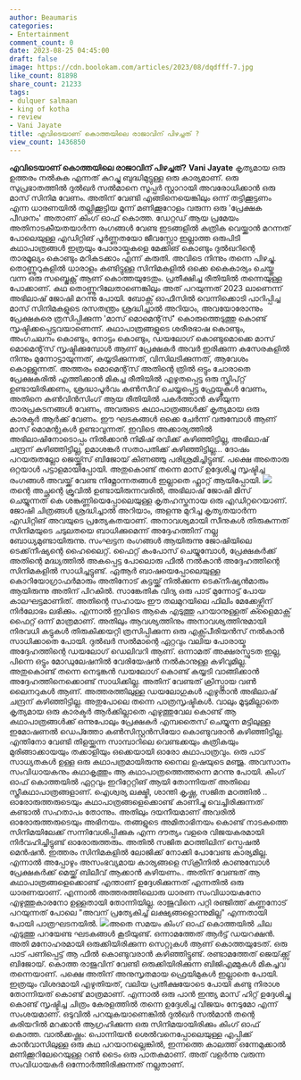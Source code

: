 ```yaml
---
author: Beaumaris
categories:
- Entertainment
comment_count: 0
date: 2023-08-25 04:45:00
draft: false
image: https://cdn.boolokam.com/articles/2023/08/dqdfff-7.jpg
like_count: 81898
share_count: 21233
tags:
- dulquer salmaan
- king of kotha
- review
- Vani Jayate
title: എവിടെയാണ് കൊത്തയിലെ രാജാവിന് പിഴച്ചത് ?
view_count: 1436850
---
```


**എവിടെയാണ് കൊത്തയിലെ രാജാവിന് പിഴച്ചത്?** **Vani Jayate** കൃത്യമായ ഒരു ഉത്തരം നൽകുക എന്നത് കുറച്ചു ബുദ്ധിമുട്ടുള്ള ഒരു കാര്യമാണ്. ഒരു സുപ്രഭാതത്തിൽ ദുൽഖർ സൽമാനെ സൂപ്പർ സ്റ്റാറായി അവരോധിക്കാൻ ഒരു മാസ് സിനിമ വേണം. അതിന് വേണ്ടി എങ്ങിനെയെങ്കിലും ഒന്ന് തട്ടിക്കൂട്ടണം എന്ന ധാരണയിൽ തല്ലിക്കൂട്ടിയ മൂന്ന് മണിക്കൂറോളം വരുന്ന ഒരു 'പ്രേക്ഷക പീഢനം' അതാണ് കിംഗ് ഓഫ് കൊത്ത. ഡേറ്റഡ് ആയ പ്രമേയം അതിനാടകീയതയാർന്ന രംഗങ്ങൾ വേണ്ട ഇടങ്ങളിൽ കത്രിക വെയ്ക്കാൻ മറന്നത് പോലെയുള്ള എഡിറ്റിങ് പൂർണ്ണതയോ ജീവസ്സോ ഇല്ലാത്ത ഒരുപിടി കഥാപാത്രങ്ങൾ ഇത്രയും പോരായ്മകളെ മേക്കിങ് കൊണ്ടും ദുൽഖറിന്റെ താരമൂല്യം കൊണ്ടും മറികടക്കാം എന്ന് കരുതി. അവിടെ നിന്നും തന്നെ പിഴച്ചു. തൊണ്ണൂറുകളിൽ ധാരാളം കണ്ടിട്ടുള്ള സിനിമകളിൽ ഒക്കെ കൈകാര്യം ചെയ്തു വന്ന ഒരു സബ്ജെക്റ്റ് ആണ് കൊത്തയുടേതും. പ്രതീക്ഷിച്ച രീതിയിൽ തന്നെയുള്ള പോക്കാണ്. കഥ തൊണ്ണൂറിലേതാണെങ്കിലും അത് പറയുന്നത് 2023 ലാണെന്ന് അഭിലാഷ് ജോഷി മറന്നു പോയി. ബോക്സ് ഓഫീസിൽ വെന്നിക്കൊടി പാറിപ്പിച്ച മാസ് സിനിമകളുടെ രസതന്ത്രം ശ്രദ്ധിച്ചാൽ അറിയാം, അവയോരോന്നും പ്രേക്ഷകരെ ത്രസിപ്പിക്കുന്ന 'മാസ് മൊമെന്റ്‌സ്‌' കൊരുത്തെടുത്തു കൊണ്ട് സൃഷ്ടിക്കപ്പെട്ടവയാണെന്ന്. കഥാപാത്രങ്ങളുടെ ശരീരഭാഷ കൊണ്ടും, അംഗചലനം കൊണ്ടും, നോട്ടം കൊണ്ടും, ഡയലോഗ് കൊണ്ടുമൊക്കെ മാസ് മൊമെന്റ്‌സ്‌ സൃഷ്ടിക്കുമ്പോൾ ആണ് പ്രേക്ഷകർ അവർ ഇരിക്കുന്ന കസേരകളിൽ നിന്നും മുന്നോട്ടായുന്നത്, കയ്യടിക്കുന്നത്, വിസിലടിക്കുന്നത്, ആവേശം കൊള്ളുന്നത്. അത്തരം മൊമെന്റ്‌സ്‌ അതിന്റെ ത്രിൽ ഒട്ടും ചോരാതെ പ്രേക്ഷകരിൽ എത്തിക്കാൻ മികച്ച രീതിയിൽ എഴുതപ്പെട്ട ഒരു സ്ക്രിപ്റ്റ് ഉണ്ടായിരിക്കണം, ശ്രദ്ധാപൂർവം കൺസീവ് ചെയ്യപ്പെട്ട ഫ്രേയ്മുകൾ വേണം, അതിനെ കൺവിൻസിംഗ് ആയ രീതിയിൽ പകർത്താൻ കഴിയുന്ന താരപ്രകടനങ്ങൾ വേണം, അവരുടെ കഥാപാത്രങ്ങൾക്ക് കൃത്യമായ ഒരു കാരക്ടർ ആർക്ക് വേണം. ഈ ഘടകങ്ങൾ ഒക്കെ ചേർന്ന് വരുമ്പോൾ ആണ് മാസ് മൊമന്റുകൾ ഉണ്ടാവുന്നത്. ഇവിടെ അക്കാര്യത്തിൽ അഭിലാഷിനോടൊപ്പം നിൽക്കാൻ നിമിഷ് രവിക്ക് കഴിഞ്ഞിട്ടില്ല, അഭിലാഷ് ചന്ദ്രന് കഴിഞ്ഞിട്ടില്ല, ഉമാശങ്കർ സതാപതിക്ക് കഴിഞ്ഞിട്ടില്ല... ദോഷം പറയരുതല്ലോ ജെയ്ക്ക്സ് ബിജോയ് കിണഞ്ഞു പരിശ്രമിച്ചിട്ടുണ്ട്. പക്ഷെ അതൊരു ഒറ്റയാൾ പട്ടാളമായിപ്പോയി. അതുകൊണ്ട് തന്നെ മാസ് ഉദ്ദേശിച്ചു സൃഷ്ടിച്ച രംഗങ്ങൾ അവയ്ക്ക് വേണ്ട നിമ്നോന്നതങ്ങൾ ഇല്ലാതെ ഫ്ലാറ്റ് ആയിപ്പോയി. ![](https://cdn.boolokam.com/articles/2023/08/dqdfff-7.jpg)തന്റെ അച്ഛന്റെ ക്രൂവിൽ ഉണ്ടായിരുന്നവരിൽ, അഭിലാഷ് ജോഷി മിസ് ചെയ്യുന്നത് കെ ശങ്കുണ്ണിയെപ്പോലെയുള്ള കൃതഹസ്തനായ ഒരു എഡിറ്ററെയാണ്. ജോഷി ചിത്രങ്ങൾ ശ്രദ്ധിച്ചാൽ അറിയാം, അളന്നു മുറിച്ച കൃത്യതയാർന്ന എഡിറ്റിങ് അവയുടെ പ്രത്യേകതയാണ്. അനാവശ്യമായി സീനുകൾ തിരുകുന്നത് സിനിമയുടെ ചടുലതയെ ബാധിക്കുമെന്ന് അദ്ദേഹത്തിന് നല്ല ബോധ്യമുണ്ടായിരുന്നു. സംഘട്ടന രംഗങ്ങൾ ആയിരുന്നു ജോഷിയിലെ ടെക്ക്‌നീഷ്യന്റെ ഹൈലൈറ്റ്. ഫൈറ്റ് കംപോസ് ചെയ്യുമ്പോൾ, പ്രേക്ഷകർക്ക് അതിന്റെ മദ്ധ്യത്തിൽ അകപ്പെട്ട പോലൊരു ഫീൽ നൽകാൻ അദ്ദേഹത്തിന്റെ സിനിമകളിൽ സാധിച്ചട്ടുണ്ട്. ഏആർ ബാഷയെപ്പോലെയുള്ള കൊറിയോഗ്രാഫർമാരും അതിനോട് കട്ടയ്ക്ക് നിൽക്കുന്ന ടെക്‌നീഷ്യൻമാരും ആയിരുന്നു അതിന് പിറകിൽ. സാങ്കേതിക വിദ്യ ഒരു പാട് മുന്നോട്ട് പോയ കാലഘട്ടമാണിത്. അതിന്റെ സഹായം ഈ തലമുറയിലെ ഫിലിം മേക്കേഴ്സിന് നിർലോഭം ലഭിക്കും. എന്നാൽ ഇവിടെ ആകെ എടുത്തു പറയാനുള്ളത് ക്ളൈമാക്സ് ഫൈറ്റ് ഒന്ന് മാത്രമാണ്. അതിലും ആവശ്യത്തിനും അനാവശ്യത്തിനുമായി നിരവധി കട്ടുകൾ തിരുകിക്കയറ്റി ത്രസിപ്പിക്കുന്ന ഒരു എക്സ്പീരിയൻസ് നൽകാൻ സാധിക്കാതെ പോയി. ദുൽഖർ സൽമാന്റെ ഏറ്റവും വലിയ പോരായ്മ അദ്ദേഹത്തിന്റെ ഡയലോഗ് ഡെലിവറി ആണ്. ഒന്നാമത് അക്ഷരസ്ഫുടത ഇല്ല, പിന്നെ ഒട്ടും മോഡുലേഷനിൽ വേരിയേഷൻ നൽകാനുള്ള കഴിവുമില്ല. അതുകൊണ്ട് തന്നെ നെടുങ്കൻ ഡയലോഗ് കൊണ്ട് കയ്യടി വാങ്ങിക്കാൻ അദ്ദേഹത്തിനെക്കൊണ്ട് സാധിക്കില്ല. അതിന് വേണ്ടത് ക്രിസ്പ്പായ വൺ ലൈനറുകൾ ആണ്. അത്തരത്തിലുള്ള ഡയലോഗുകൾ എഴുതാൻ അഭിലാഷ് ചന്ദ്രന് കഴിഞ്ഞിട്ടില്ല. അതുപോലെ തന്നെ പാത്രസൃഷ്ടികൾ. വാലും മൂടുമില്ലാതെ കൃത്യമായ ഒരു കാരക്ടർ ആർക്കില്ലാതെ എഴുത്തുവേല കൊണ്ട് ആ കഥാപാത്രങ്ങൾക്ക് ഒന്നുപോലും പ്രേക്ഷകർ എമ്പതൈസ് ചെയ്യുന്ന മട്ടിലുള്ള ഇമോഷണൽ ഡെപ്ത്തോ കൺസിസ്റ്റൻസിയോ കൊണ്ടുവരാൻ കഴിഞ്ഞിട്ടില്ല. എന്തിനോ വേണ്ടി തിളയ്ക്കുന്ന സാമ്പാറിലെ വെണ്ടക്കയും കത്രികയും മുരിങ്ങാക്കായയും തക്കാളിയും ഒക്കെയായി ഓരോ കഥാപാത്രവും. ഒരു പാട് സാധ്യതകൾ ഉള്ള ഒരു കഥാപത്രമായിരുന്നു നൈല ഉഷയുടെ മഞ്ജു. അവസാനം സംവിധായകനും കഥാകൃത്തും ആ കഥാപാത്രത്തെത്തന്നെ മറന്നു പോയി. കിംഗ് ഓഫ് കൊത്തയിൽ ഏറ്റവും ഇറിറ്റേറ്റിങ് ആയി തോന്നിയത് അതിലെ സ്ത്രീകഥാപാത്രങ്ങളാണ്. ഐശ്വര്യ ലക്ഷ്മി, ശാന്തി കൃഷ്ണ, സജിത മഠത്തിൽ .. ഓരോരുത്തരുടെയും കഥാപാത്രങ്ങളെക്കൊണ്ട് കാണിച്ചു വെച്ചിരിക്കുന്നത് കണ്ടാൽ സഹതാപം തോന്നും. അതിലും ദയനീയമാണ് അവരിൽ ഓരോരുത്തരുടെയും അഭിനയം. തങ്ങളുടെ അമിതാഭിനയം കൊണ്ട് നാടകത്തെ സിനിമയിലേക്ക് സന്നിവേശിപ്പിക്കുക എന്ന ദൗത്യം വളരെ വിജയകരമായി നിർവഹിച്ചിട്ടുണ്ട് ഓരോരുത്തരും. അതിൽ സജിത മഠത്തിലിന് സ്പെഷൽ മെൻഷൻ. ഇത്തരം സിനിമകളിൽ ലോജിക്ക് നോക്കി പോവേണ്ട കാര്യമില്ല. എന്നാൽ അപ്പോഴും അസംഭവ്യമായ കാര്യങ്ങളെ സ്‌ക്രീനിൽ കാണുമ്പോൾ പ്രേക്ഷകർക്ക് മെയ്ക്ക് ബിലീവ് ആക്കാൻ കഴിയണം.. അതിന് വേണ്ടത് ആ കഥാപാത്രങ്ങളെക്കൊണ്ട് എന്താണ് ഉദ്ദേശിക്കുന്നത് എന്നതിൽ ഒരു ധാരണയാണ്. എന്നാൽ അത്തരത്തിലൊരു ധാരണ സംവിധായകനോ എഴുത്തുകാരനോ ഉള്ളതായി തോന്നിയില്ല. രാജുവിനെ പറ്റി രഞ്ജിത്ത് കണ്ണനോട് പറയുന്നത് പോലെ "അവന് പ്രത്യേകിച്ച് ലക്ഷ്യങ്ങളൊന്നുമില്ല" എന്നതായി പോയി പാത്രഘടനയിൽ. ![](https://cdn.boolokam.com/articles/2023/08/vsvsvv-1-scaled.jpg)അതെ സമയം കിംഗ് ഓഫ് കൊത്തയിൽ ചില എടുത്തു പറയേണ്ട ഘടകങ്ങൾ കൂടിയുണ്ട്. ഒന്നാമത്തേത് ആർട്ട് ഡയറക്ഷൻ. അതി മനോഹരമായി ഒരുക്കിയിരിക്കുന്ന സെറ്റുകൾ ആണ് കൊത്തയുടേത്. ഒരു പാട് പണിപ്പെട്ട് ആ ഫീൽ കൊണ്ടുവരാൻ കഴിഞ്ഞിട്ടുണ്ട്. രണ്ടാമത്തേത് ജെയ്‌ക്ക്സ് ബിജോയ്. കൊത്ത രാജുവിന് വേണ്ടി ഒരുക്കിയിരിക്കുന്ന ബിജിഎമ്മുകൾ മികച്ചവ തന്നെയാണ്. പക്ഷെ അതിന് അനുസൃതമായ ഫ്രെയിമുകൾ ഇല്ലാതെ പോയി. ഇത്രയും വിശദമായി എഴുതിയത്, വലിയ പ്രതീക്ഷയോടെ പോയി കണ്ടു നിരാശ തോന്നിയത് കൊണ്ട് മാത്രമാണ്. എന്നാൽ ഒരു പാൻ ഇന്ത്യ മാസ് ഹിറ്റ് ഉദ്ദേശിച്ചു കൊണ്ട് സൃഷ്ടിച്ച ചിത്രം കേരളത്തിൽ തന്നെ ഉദ്ദേശിച്ച വിജയം നേടുമോ എന്ന് സംശയമാണ്. ഒടുവിൽ പറയുകയാണെങ്കിൽ ദുൽഖർ സൽമാൻ തന്റെ കരിയറിൽ മറക്കാൻ ആഗ്രഹിക്കുന്ന ഒരു സിനിമയായിരിക്കും കിംഗ് ഓഫ് കൊത്ത. വാൽക്കഷ്ണം: പൊന്നിയൻ ശെൽവനെപ്പോലെയുള്ള എപ്പിക്ക് കാൻവാസിലുള്ള ഒരു കഥ പറയാനല്ലെങ്കിൽ, ഇന്നത്തെ കാലത്ത് ഒന്നേമുക്കാൽ മണിക്കൂറിലേറെയുള്ള റൺ ടൈം ഒരു പാതകമാണ്. അത് വളർന്നു വരുന്ന സംവിധായകർ ഒന്നോർത്തിരിക്കുന്നത് നല്ലതാണ്.